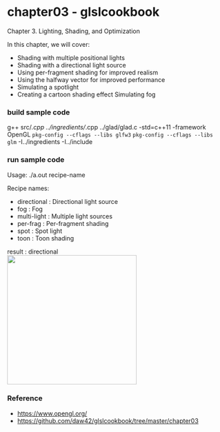 chapter03 - glslcookbook
===============

Chapter 3. Lighting, Shading, and Optimization <br/>
 
In this chapter, we will cover:  <br/>
- Shading with multiple positional lights 
- Shading with a directional light source 
- Using per-fragment shading for improved realism 
- Using the halfway vector for improved performance 
- Simulating a spotlight 
- Creating a cartoon shading effect Simulating fog


### build sample code
g++ src/*.cpp  ../ingredients/*.cpp ../glad/glad.c  -std=c++11  -framework OpenGL `pkg-config --cflags --libs glfw3` `pkg-config --cflags --libs glm` -I../ingredients -I../include <br/>

### run sample code
Usage: ./a.out recipe-name <br/>

Recipe names:  <br/>
- directional : Directional light source <br/>
- fog : Fog <br/>
- multi-light : Multiple light sources <br/>
- per-frag : Per-fragment shading <br/>
- spot : Spot light <br/>
- toon : Toon shading <br/>

result : directional <br/>
<image src="https://raw.githubusercontent.com/ohwada/MAC_OpenGL_SL_Cookbook/master/chapter03/result/screenshot_directinal.png" width="300" /><br/>


### Reference <br/>
- https://www.opengl.org/
- https://github.com/daw42/glslcookbook/tree/master/chapter03

